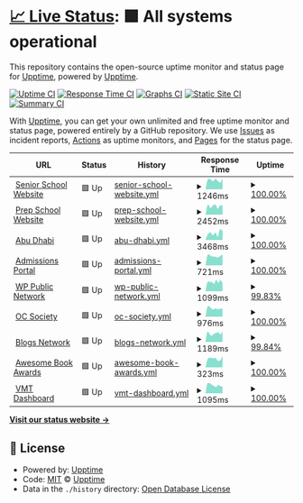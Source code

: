 # [📈 Live Status](https://upptime.github.io/upptime): <!--live status--> **🟩 All systems operational**

This repository contains the open-source uptime monitor and status page for [Upptime](https://upptime.js.org), powered by [Upptime](https://github.com/upptime/upptime).

[![Uptime CI](https://github.com/fredbradley/uptime/workflows/Uptime%20CI/badge.svg)](https://github.com/fredbradley/uptime/actions?query=workflow%3A%22Uptime+CI%22)
[![Response Time CI](https://github.com/fredbradley/uptime/workflows/Response%20Time%20CI/badge.svg)](https://github.com/fredbradley/uptime/actions?query=workflow%3A%22Response+Time+CI%22)
[![Graphs CI](https://github.com/fredbradley/uptime/workflows/Graphs%20CI/badge.svg)](https://github.com/fredbradley/uptime/actions?query=workflow%3A%22Graphs+CI%22)
[![Static Site CI](https://github.com/fredbradley/uptime/workflows/Static%20Site%20CI/badge.svg)](https://github.com/fredbradley/uptime/actions?query=workflow%3A%22Static+Site+CI%22)
[![Summary CI](https://github.com/fredbradley/uptime/workflows/Summary%20CI/badge.svg)](https://github.com/fredbradley/uptime/actions?query=workflow%3A%22Summary+CI%22)

With [Upptime](https://upptime.js.org), you can get your own unlimited and free uptime monitor and status page, powered entirely by a GitHub repository. We use [Issues](https://github.com/upptime/upptime/issues) as incident reports, [Actions](https://github.com/fredbradley/uptime/actions) as uptime monitors, and [Pages](https://upptime.github.io/upptime) for the status page.

<!--start: status pages-->
<!-- This summary is generated by Upptime (https://github.com/upptime/upptime) -->
<!-- Do not edit this manually, your changes will be overwritten -->
<!-- prettier-ignore -->
| URL | Status | History | Response Time | Uptime |
| --- | ------ | ------- | ------------- | ------ |
| <img alt="" src="https://icons.duckduckgo.com/ip3/www.cranleigh.org.ico" height="13"> [Senior School Website](https://www.cranleigh.org) | 🟩 Up | [senior-school-website.yml](https://github.com/fredbradley/upptime/commits/HEAD/history/senior-school-website.yml) | <details><summary><img alt="Response time graph" src="./graphs/senior-school-website/response-time-week.png" height="20"> 1246ms</summary><br><a href="https://uptime.cran.ly/history/senior-school-website"><img alt="Response time 1008" src="https://img.shields.io/endpoint?url=https%3A%2F%2Fraw.githubusercontent.com%2Ffredbradley%2Fupptime%2FHEAD%2Fapi%2Fsenior-school-website%2Fresponse-time.json"></a><br><a href="https://uptime.cran.ly/history/senior-school-website"><img alt="24-hour response time 1118" src="https://img.shields.io/endpoint?url=https%3A%2F%2Fraw.githubusercontent.com%2Ffredbradley%2Fupptime%2FHEAD%2Fapi%2Fsenior-school-website%2Fresponse-time-day.json"></a><br><a href="https://uptime.cran.ly/history/senior-school-website"><img alt="7-day response time 1246" src="https://img.shields.io/endpoint?url=https%3A%2F%2Fraw.githubusercontent.com%2Ffredbradley%2Fupptime%2FHEAD%2Fapi%2Fsenior-school-website%2Fresponse-time-week.json"></a><br><a href="https://uptime.cran.ly/history/senior-school-website"><img alt="30-day response time 1147" src="https://img.shields.io/endpoint?url=https%3A%2F%2Fraw.githubusercontent.com%2Ffredbradley%2Fupptime%2FHEAD%2Fapi%2Fsenior-school-website%2Fresponse-time-month.json"></a><br><a href="https://uptime.cran.ly/history/senior-school-website"><img alt="1-year response time 1021" src="https://img.shields.io/endpoint?url=https%3A%2F%2Fraw.githubusercontent.com%2Ffredbradley%2Fupptime%2FHEAD%2Fapi%2Fsenior-school-website%2Fresponse-time-year.json"></a></details> | <details><summary><a href="https://uptime.cran.ly/history/senior-school-website">100.00%</a></summary><a href="https://uptime.cran.ly/history/senior-school-website"><img alt="All-time uptime 99.53%" src="https://img.shields.io/endpoint?url=https%3A%2F%2Fraw.githubusercontent.com%2Ffredbradley%2Fupptime%2FHEAD%2Fapi%2Fsenior-school-website%2Fuptime.json"></a><br><a href="https://uptime.cran.ly/history/senior-school-website"><img alt="24-hour uptime 100.00%" src="https://img.shields.io/endpoint?url=https%3A%2F%2Fraw.githubusercontent.com%2Ffredbradley%2Fupptime%2FHEAD%2Fapi%2Fsenior-school-website%2Fuptime-day.json"></a><br><a href="https://uptime.cran.ly/history/senior-school-website"><img alt="7-day uptime 100.00%" src="https://img.shields.io/endpoint?url=https%3A%2F%2Fraw.githubusercontent.com%2Ffredbradley%2Fupptime%2FHEAD%2Fapi%2Fsenior-school-website%2Fuptime-week.json"></a><br><a href="https://uptime.cran.ly/history/senior-school-website"><img alt="30-day uptime 100.00%" src="https://img.shields.io/endpoint?url=https%3A%2F%2Fraw.githubusercontent.com%2Ffredbradley%2Fupptime%2FHEAD%2Fapi%2Fsenior-school-website%2Fuptime-month.json"></a><br><a href="https://uptime.cran.ly/history/senior-school-website"><img alt="1-year uptime 99.99%" src="https://img.shields.io/endpoint?url=https%3A%2F%2Fraw.githubusercontent.com%2Ffredbradley%2Fupptime%2FHEAD%2Fapi%2Fsenior-school-website%2Fuptime-year.json"></a></details>
| <img alt="" src="https://icons.duckduckgo.com/ip3/www.cranprep.org.ico" height="13"> [Prep School Website](https://www.cranprep.org) | 🟩 Up | [prep-school-website.yml](https://github.com/fredbradley/upptime/commits/HEAD/history/prep-school-website.yml) | <details><summary><img alt="Response time graph" src="./graphs/prep-school-website/response-time-week.png" height="20"> 2452ms</summary><br><a href="https://uptime.cran.ly/history/prep-school-website"><img alt="Response time 1030" src="https://img.shields.io/endpoint?url=https%3A%2F%2Fraw.githubusercontent.com%2Ffredbradley%2Fupptime%2FHEAD%2Fapi%2Fprep-school-website%2Fresponse-time.json"></a><br><a href="https://uptime.cran.ly/history/prep-school-website"><img alt="24-hour response time 1934" src="https://img.shields.io/endpoint?url=https%3A%2F%2Fraw.githubusercontent.com%2Ffredbradley%2Fupptime%2FHEAD%2Fapi%2Fprep-school-website%2Fresponse-time-day.json"></a><br><a href="https://uptime.cran.ly/history/prep-school-website"><img alt="7-day response time 2452" src="https://img.shields.io/endpoint?url=https%3A%2F%2Fraw.githubusercontent.com%2Ffredbradley%2Fupptime%2FHEAD%2Fapi%2Fprep-school-website%2Fresponse-time-week.json"></a><br><a href="https://uptime.cran.ly/history/prep-school-website"><img alt="30-day response time 1961" src="https://img.shields.io/endpoint?url=https%3A%2F%2Fraw.githubusercontent.com%2Ffredbradley%2Fupptime%2FHEAD%2Fapi%2Fprep-school-website%2Fresponse-time-month.json"></a><br><a href="https://uptime.cran.ly/history/prep-school-website"><img alt="1-year response time 1066" src="https://img.shields.io/endpoint?url=https%3A%2F%2Fraw.githubusercontent.com%2Ffredbradley%2Fupptime%2FHEAD%2Fapi%2Fprep-school-website%2Fresponse-time-year.json"></a></details> | <details><summary><a href="https://uptime.cran.ly/history/prep-school-website">100.00%</a></summary><a href="https://uptime.cran.ly/history/prep-school-website"><img alt="All-time uptime 99.59%" src="https://img.shields.io/endpoint?url=https%3A%2F%2Fraw.githubusercontent.com%2Ffredbradley%2Fupptime%2FHEAD%2Fapi%2Fprep-school-website%2Fuptime.json"></a><br><a href="https://uptime.cran.ly/history/prep-school-website"><img alt="24-hour uptime 100.00%" src="https://img.shields.io/endpoint?url=https%3A%2F%2Fraw.githubusercontent.com%2Ffredbradley%2Fupptime%2FHEAD%2Fapi%2Fprep-school-website%2Fuptime-day.json"></a><br><a href="https://uptime.cran.ly/history/prep-school-website"><img alt="7-day uptime 100.00%" src="https://img.shields.io/endpoint?url=https%3A%2F%2Fraw.githubusercontent.com%2Ffredbradley%2Fupptime%2FHEAD%2Fapi%2Fprep-school-website%2Fuptime-week.json"></a><br><a href="https://uptime.cran.ly/history/prep-school-website"><img alt="30-day uptime 100.00%" src="https://img.shields.io/endpoint?url=https%3A%2F%2Fraw.githubusercontent.com%2Ffredbradley%2Fupptime%2FHEAD%2Fapi%2Fprep-school-website%2Fuptime-month.json"></a><br><a href="https://uptime.cran.ly/history/prep-school-website"><img alt="1-year uptime 99.99%" src="https://img.shields.io/endpoint?url=https%3A%2F%2Fraw.githubusercontent.com%2Ffredbradley%2Fupptime%2FHEAD%2Fapi%2Fprep-school-website%2Fuptime-year.json"></a></details>
| <img alt="" src="https://icons.duckduckgo.com/ip3/www.cranleigh.ae.ico" height="13"> [Abu Dhabi](https://www.cranleigh.ae) | 🟩 Up | [abu-dhabi.yml](https://github.com/fredbradley/upptime/commits/HEAD/history/abu-dhabi.yml) | <details><summary><img alt="Response time graph" src="./graphs/abu-dhabi/response-time-week.png" height="20"> 3468ms</summary><br><a href="https://uptime.cran.ly/history/abu-dhabi"><img alt="Response time 1670" src="https://img.shields.io/endpoint?url=https%3A%2F%2Fraw.githubusercontent.com%2Ffredbradley%2Fupptime%2FHEAD%2Fapi%2Fabu-dhabi%2Fresponse-time.json"></a><br><a href="https://uptime.cran.ly/history/abu-dhabi"><img alt="24-hour response time 1925" src="https://img.shields.io/endpoint?url=https%3A%2F%2Fraw.githubusercontent.com%2Ffredbradley%2Fupptime%2FHEAD%2Fapi%2Fabu-dhabi%2Fresponse-time-day.json"></a><br><a href="https://uptime.cran.ly/history/abu-dhabi"><img alt="7-day response time 3468" src="https://img.shields.io/endpoint?url=https%3A%2F%2Fraw.githubusercontent.com%2Ffredbradley%2Fupptime%2FHEAD%2Fapi%2Fabu-dhabi%2Fresponse-time-week.json"></a><br><a href="https://uptime.cran.ly/history/abu-dhabi"><img alt="30-day response time 3126" src="https://img.shields.io/endpoint?url=https%3A%2F%2Fraw.githubusercontent.com%2Ffredbradley%2Fupptime%2FHEAD%2Fapi%2Fabu-dhabi%2Fresponse-time-month.json"></a><br><a href="https://uptime.cran.ly/history/abu-dhabi"><img alt="1-year response time 1832" src="https://img.shields.io/endpoint?url=https%3A%2F%2Fraw.githubusercontent.com%2Ffredbradley%2Fupptime%2FHEAD%2Fapi%2Fabu-dhabi%2Fresponse-time-year.json"></a></details> | <details><summary><a href="https://uptime.cran.ly/history/abu-dhabi">100.00%</a></summary><a href="https://uptime.cran.ly/history/abu-dhabi"><img alt="All-time uptime 100.00%" src="https://img.shields.io/endpoint?url=https%3A%2F%2Fraw.githubusercontent.com%2Ffredbradley%2Fupptime%2FHEAD%2Fapi%2Fabu-dhabi%2Fuptime.json"></a><br><a href="https://uptime.cran.ly/history/abu-dhabi"><img alt="24-hour uptime 100.00%" src="https://img.shields.io/endpoint?url=https%3A%2F%2Fraw.githubusercontent.com%2Ffredbradley%2Fupptime%2FHEAD%2Fapi%2Fabu-dhabi%2Fuptime-day.json"></a><br><a href="https://uptime.cran.ly/history/abu-dhabi"><img alt="7-day uptime 100.00%" src="https://img.shields.io/endpoint?url=https%3A%2F%2Fraw.githubusercontent.com%2Ffredbradley%2Fupptime%2FHEAD%2Fapi%2Fabu-dhabi%2Fuptime-week.json"></a><br><a href="https://uptime.cran.ly/history/abu-dhabi"><img alt="30-day uptime 100.00%" src="https://img.shields.io/endpoint?url=https%3A%2F%2Fraw.githubusercontent.com%2Ffredbradley%2Fupptime%2FHEAD%2Fapi%2Fabu-dhabi%2Fuptime-month.json"></a><br><a href="https://uptime.cran.ly/history/abu-dhabi"><img alt="1-year uptime 100.00%" src="https://img.shields.io/endpoint?url=https%3A%2F%2Fraw.githubusercontent.com%2Ffredbradley%2Fupptime%2FHEAD%2Fapi%2Fabu-dhabi%2Fuptime-year.json"></a></details>
| <img alt="" src="https://icons.duckduckgo.com/ip3/admissions.cranleigh.org.ico" height="13"> [Admissions Portal](https://admissions.cranleigh.org) | 🟩 Up | [admissions-portal.yml](https://github.com/fredbradley/upptime/commits/HEAD/history/admissions-portal.yml) | <details><summary><img alt="Response time graph" src="./graphs/admissions-portal/response-time-week.png" height="20"> 721ms</summary><br><a href="https://uptime.cran.ly/history/admissions-portal"><img alt="Response time 739" src="https://img.shields.io/endpoint?url=https%3A%2F%2Fraw.githubusercontent.com%2Ffredbradley%2Fupptime%2FHEAD%2Fapi%2Fadmissions-portal%2Fresponse-time.json"></a><br><a href="https://uptime.cran.ly/history/admissions-portal"><img alt="24-hour response time 693" src="https://img.shields.io/endpoint?url=https%3A%2F%2Fraw.githubusercontent.com%2Ffredbradley%2Fupptime%2FHEAD%2Fapi%2Fadmissions-portal%2Fresponse-time-day.json"></a><br><a href="https://uptime.cran.ly/history/admissions-portal"><img alt="7-day response time 721" src="https://img.shields.io/endpoint?url=https%3A%2F%2Fraw.githubusercontent.com%2Ffredbradley%2Fupptime%2FHEAD%2Fapi%2Fadmissions-portal%2Fresponse-time-week.json"></a><br><a href="https://uptime.cran.ly/history/admissions-portal"><img alt="30-day response time 748" src="https://img.shields.io/endpoint?url=https%3A%2F%2Fraw.githubusercontent.com%2Ffredbradley%2Fupptime%2FHEAD%2Fapi%2Fadmissions-portal%2Fresponse-time-month.json"></a><br><a href="https://uptime.cran.ly/history/admissions-portal"><img alt="1-year response time 745" src="https://img.shields.io/endpoint?url=https%3A%2F%2Fraw.githubusercontent.com%2Ffredbradley%2Fupptime%2FHEAD%2Fapi%2Fadmissions-portal%2Fresponse-time-year.json"></a></details> | <details><summary><a href="https://uptime.cran.ly/history/admissions-portal">100.00%</a></summary><a href="https://uptime.cran.ly/history/admissions-portal"><img alt="All-time uptime 99.68%" src="https://img.shields.io/endpoint?url=https%3A%2F%2Fraw.githubusercontent.com%2Ffredbradley%2Fupptime%2FHEAD%2Fapi%2Fadmissions-portal%2Fuptime.json"></a><br><a href="https://uptime.cran.ly/history/admissions-portal"><img alt="24-hour uptime 100.00%" src="https://img.shields.io/endpoint?url=https%3A%2F%2Fraw.githubusercontent.com%2Ffredbradley%2Fupptime%2FHEAD%2Fapi%2Fadmissions-portal%2Fuptime-day.json"></a><br><a href="https://uptime.cran.ly/history/admissions-portal"><img alt="7-day uptime 100.00%" src="https://img.shields.io/endpoint?url=https%3A%2F%2Fraw.githubusercontent.com%2Ffredbradley%2Fupptime%2FHEAD%2Fapi%2Fadmissions-portal%2Fuptime-week.json"></a><br><a href="https://uptime.cran.ly/history/admissions-portal"><img alt="30-day uptime 100.00%" src="https://img.shields.io/endpoint?url=https%3A%2F%2Fraw.githubusercontent.com%2Ffredbradley%2Fupptime%2FHEAD%2Fapi%2Fadmissions-portal%2Fuptime-month.json"></a><br><a href="https://uptime.cran.ly/history/admissions-portal"><img alt="1-year uptime 99.94%" src="https://img.shields.io/endpoint?url=https%3A%2F%2Fraw.githubusercontent.com%2Ffredbradley%2Fupptime%2FHEAD%2Fapi%2Fadmissions-portal%2Fuptime-year.json"></a></details>
| <img alt="" src="https://icons.duckduckgo.com/ip3/wordpress-public.cranleigh.org.ico" height="13"> [WP Public Network](https://wordpress-public.cranleigh.org) | 🟩 Up | [wp-public-network.yml](https://github.com/fredbradley/upptime/commits/HEAD/history/wp-public-network.yml) | <details><summary><img alt="Response time graph" src="./graphs/wp-public-network/response-time-week.png" height="20"> 1099ms</summary><br><a href="https://uptime.cran.ly/history/wp-public-network"><img alt="Response time 1180" src="https://img.shields.io/endpoint?url=https%3A%2F%2Fraw.githubusercontent.com%2Ffredbradley%2Fupptime%2FHEAD%2Fapi%2Fwp-public-network%2Fresponse-time.json"></a><br><a href="https://uptime.cran.ly/history/wp-public-network"><img alt="24-hour response time 824" src="https://img.shields.io/endpoint?url=https%3A%2F%2Fraw.githubusercontent.com%2Ffredbradley%2Fupptime%2FHEAD%2Fapi%2Fwp-public-network%2Fresponse-time-day.json"></a><br><a href="https://uptime.cran.ly/history/wp-public-network"><img alt="7-day response time 1099" src="https://img.shields.io/endpoint?url=https%3A%2F%2Fraw.githubusercontent.com%2Ffredbradley%2Fupptime%2FHEAD%2Fapi%2Fwp-public-network%2Fresponse-time-week.json"></a><br><a href="https://uptime.cran.ly/history/wp-public-network"><img alt="30-day response time 1220" src="https://img.shields.io/endpoint?url=https%3A%2F%2Fraw.githubusercontent.com%2Ffredbradley%2Fupptime%2FHEAD%2Fapi%2Fwp-public-network%2Fresponse-time-month.json"></a><br><a href="https://uptime.cran.ly/history/wp-public-network"><img alt="1-year response time 1202" src="https://img.shields.io/endpoint?url=https%3A%2F%2Fraw.githubusercontent.com%2Ffredbradley%2Fupptime%2FHEAD%2Fapi%2Fwp-public-network%2Fresponse-time-year.json"></a></details> | <details><summary><a href="https://uptime.cran.ly/history/wp-public-network">99.83%</a></summary><a href="https://uptime.cran.ly/history/wp-public-network"><img alt="All-time uptime 96.84%" src="https://img.shields.io/endpoint?url=https%3A%2F%2Fraw.githubusercontent.com%2Ffredbradley%2Fupptime%2FHEAD%2Fapi%2Fwp-public-network%2Fuptime.json"></a><br><a href="https://uptime.cran.ly/history/wp-public-network"><img alt="24-hour uptime 100.00%" src="https://img.shields.io/endpoint?url=https%3A%2F%2Fraw.githubusercontent.com%2Ffredbradley%2Fupptime%2FHEAD%2Fapi%2Fwp-public-network%2Fuptime-day.json"></a><br><a href="https://uptime.cran.ly/history/wp-public-network"><img alt="7-day uptime 99.83%" src="https://img.shields.io/endpoint?url=https%3A%2F%2Fraw.githubusercontent.com%2Ffredbradley%2Fupptime%2FHEAD%2Fapi%2Fwp-public-network%2Fuptime-week.json"></a><br><a href="https://uptime.cran.ly/history/wp-public-network"><img alt="30-day uptime 99.84%" src="https://img.shields.io/endpoint?url=https%3A%2F%2Fraw.githubusercontent.com%2Ffredbradley%2Fupptime%2FHEAD%2Fapi%2Fwp-public-network%2Fuptime-month.json"></a><br><a href="https://uptime.cran.ly/history/wp-public-network"><img alt="1-year uptime 90.16%" src="https://img.shields.io/endpoint?url=https%3A%2F%2Fraw.githubusercontent.com%2Ffredbradley%2Fupptime%2FHEAD%2Fapi%2Fwp-public-network%2Fuptime-year.json"></a></details>
| <img alt="" src="https://icons.duckduckgo.com/ip3/www.ocsociety.org.ico" height="13"> [OC Society](https://www.ocsociety.org) | 🟩 Up | [oc-society.yml](https://github.com/fredbradley/upptime/commits/HEAD/history/oc-society.yml) | <details><summary><img alt="Response time graph" src="./graphs/oc-society/response-time-week.png" height="20"> 976ms</summary><br><a href="https://uptime.cran.ly/history/oc-society"><img alt="Response time 1157" src="https://img.shields.io/endpoint?url=https%3A%2F%2Fraw.githubusercontent.com%2Ffredbradley%2Fupptime%2FHEAD%2Fapi%2Foc-society%2Fresponse-time.json"></a><br><a href="https://uptime.cran.ly/history/oc-society"><img alt="24-hour response time 981" src="https://img.shields.io/endpoint?url=https%3A%2F%2Fraw.githubusercontent.com%2Ffredbradley%2Fupptime%2FHEAD%2Fapi%2Foc-society%2Fresponse-time-day.json"></a><br><a href="https://uptime.cran.ly/history/oc-society"><img alt="7-day response time 976" src="https://img.shields.io/endpoint?url=https%3A%2F%2Fraw.githubusercontent.com%2Ffredbradley%2Fupptime%2FHEAD%2Fapi%2Foc-society%2Fresponse-time-week.json"></a><br><a href="https://uptime.cran.ly/history/oc-society"><img alt="30-day response time 1094" src="https://img.shields.io/endpoint?url=https%3A%2F%2Fraw.githubusercontent.com%2Ffredbradley%2Fupptime%2FHEAD%2Fapi%2Foc-society%2Fresponse-time-month.json"></a><br><a href="https://uptime.cran.ly/history/oc-society"><img alt="1-year response time 1107" src="https://img.shields.io/endpoint?url=https%3A%2F%2Fraw.githubusercontent.com%2Ffredbradley%2Fupptime%2FHEAD%2Fapi%2Foc-society%2Fresponse-time-year.json"></a></details> | <details><summary><a href="https://uptime.cran.ly/history/oc-society">100.00%</a></summary><a href="https://uptime.cran.ly/history/oc-society"><img alt="All-time uptime 87.56%" src="https://img.shields.io/endpoint?url=https%3A%2F%2Fraw.githubusercontent.com%2Ffredbradley%2Fupptime%2FHEAD%2Fapi%2Foc-society%2Fuptime.json"></a><br><a href="https://uptime.cran.ly/history/oc-society"><img alt="24-hour uptime 100.00%" src="https://img.shields.io/endpoint?url=https%3A%2F%2Fraw.githubusercontent.com%2Ffredbradley%2Fupptime%2FHEAD%2Fapi%2Foc-society%2Fuptime-day.json"></a><br><a href="https://uptime.cran.ly/history/oc-society"><img alt="7-day uptime 100.00%" src="https://img.shields.io/endpoint?url=https%3A%2F%2Fraw.githubusercontent.com%2Ffredbradley%2Fupptime%2FHEAD%2Fapi%2Foc-society%2Fuptime-week.json"></a><br><a href="https://uptime.cran.ly/history/oc-society"><img alt="30-day uptime 100.00%" src="https://img.shields.io/endpoint?url=https%3A%2F%2Fraw.githubusercontent.com%2Ffredbradley%2Fupptime%2FHEAD%2Fapi%2Foc-society%2Fuptime-month.json"></a><br><a href="https://uptime.cran.ly/history/oc-society"><img alt="1-year uptime 57.81%" src="https://img.shields.io/endpoint?url=https%3A%2F%2Fraw.githubusercontent.com%2Ffredbradley%2Fupptime%2FHEAD%2Fapi%2Foc-society%2Fuptime-year.json"></a></details>
| <img alt="" src="https://icons.duckduckgo.com/ip3/blogs.cranleigh.org.ico" height="13"> [Blogs Network](https://blogs.cranleigh.org) | 🟩 Up | [blogs-network.yml](https://github.com/fredbradley/upptime/commits/HEAD/history/blogs-network.yml) | <details><summary><img alt="Response time graph" src="./graphs/blogs-network/response-time-week.png" height="20"> 1189ms</summary><br><a href="https://uptime.cran.ly/history/blogs-network"><img alt="Response time 1540" src="https://img.shields.io/endpoint?url=https%3A%2F%2Fraw.githubusercontent.com%2Ffredbradley%2Fupptime%2FHEAD%2Fapi%2Fblogs-network%2Fresponse-time.json"></a><br><a href="https://uptime.cran.ly/history/blogs-network"><img alt="24-hour response time 1292" src="https://img.shields.io/endpoint?url=https%3A%2F%2Fraw.githubusercontent.com%2Ffredbradley%2Fupptime%2FHEAD%2Fapi%2Fblogs-network%2Fresponse-time-day.json"></a><br><a href="https://uptime.cran.ly/history/blogs-network"><img alt="7-day response time 1189" src="https://img.shields.io/endpoint?url=https%3A%2F%2Fraw.githubusercontent.com%2Ffredbradley%2Fupptime%2FHEAD%2Fapi%2Fblogs-network%2Fresponse-time-week.json"></a><br><a href="https://uptime.cran.ly/history/blogs-network"><img alt="30-day response time 1279" src="https://img.shields.io/endpoint?url=https%3A%2F%2Fraw.githubusercontent.com%2Ffredbradley%2Fupptime%2FHEAD%2Fapi%2Fblogs-network%2Fresponse-time-month.json"></a><br><a href="https://uptime.cran.ly/history/blogs-network"><img alt="1-year response time 1583" src="https://img.shields.io/endpoint?url=https%3A%2F%2Fraw.githubusercontent.com%2Ffredbradley%2Fupptime%2FHEAD%2Fapi%2Fblogs-network%2Fresponse-time-year.json"></a></details> | <details><summary><a href="https://uptime.cran.ly/history/blogs-network">99.84%</a></summary><a href="https://uptime.cran.ly/history/blogs-network"><img alt="All-time uptime 92.60%" src="https://img.shields.io/endpoint?url=https%3A%2F%2Fraw.githubusercontent.com%2Ffredbradley%2Fupptime%2FHEAD%2Fapi%2Fblogs-network%2Fuptime.json"></a><br><a href="https://uptime.cran.ly/history/blogs-network"><img alt="24-hour uptime 100.00%" src="https://img.shields.io/endpoint?url=https%3A%2F%2Fraw.githubusercontent.com%2Ffredbradley%2Fupptime%2FHEAD%2Fapi%2Fblogs-network%2Fuptime-day.json"></a><br><a href="https://uptime.cran.ly/history/blogs-network"><img alt="7-day uptime 99.84%" src="https://img.shields.io/endpoint?url=https%3A%2F%2Fraw.githubusercontent.com%2Ffredbradley%2Fupptime%2FHEAD%2Fapi%2Fblogs-network%2Fuptime-week.json"></a><br><a href="https://uptime.cran.ly/history/blogs-network"><img alt="30-day uptime 99.96%" src="https://img.shields.io/endpoint?url=https%3A%2F%2Fraw.githubusercontent.com%2Ffredbradley%2Fupptime%2FHEAD%2Fapi%2Fblogs-network%2Fuptime-month.json"></a><br><a href="https://uptime.cran.ly/history/blogs-network"><img alt="1-year uptime 76.93%" src="https://img.shields.io/endpoint?url=https%3A%2F%2Fraw.githubusercontent.com%2Ffredbradley%2Fupptime%2FHEAD%2Fapi%2Fblogs-network%2Fuptime-year.json"></a></details>
| <img alt="" src="https://icons.duckduckgo.com/ip3/www.awesomebookawards.com.ico" height="13"> [Awesome Book Awards](https://www.awesomebookawards.com) | 🟩 Up | [awesome-book-awards.yml](https://github.com/fredbradley/upptime/commits/HEAD/history/awesome-book-awards.yml) | <details><summary><img alt="Response time graph" src="./graphs/awesome-book-awards/response-time-week.png" height="20"> 323ms</summary><br><a href="https://uptime.cran.ly/history/awesome-book-awards"><img alt="Response time 336" src="https://img.shields.io/endpoint?url=https%3A%2F%2Fraw.githubusercontent.com%2Ffredbradley%2Fupptime%2FHEAD%2Fapi%2Fawesome-book-awards%2Fresponse-time.json"></a><br><a href="https://uptime.cran.ly/history/awesome-book-awards"><img alt="24-hour response time 416" src="https://img.shields.io/endpoint?url=https%3A%2F%2Fraw.githubusercontent.com%2Ffredbradley%2Fupptime%2FHEAD%2Fapi%2Fawesome-book-awards%2Fresponse-time-day.json"></a><br><a href="https://uptime.cran.ly/history/awesome-book-awards"><img alt="7-day response time 323" src="https://img.shields.io/endpoint?url=https%3A%2F%2Fraw.githubusercontent.com%2Ffredbradley%2Fupptime%2FHEAD%2Fapi%2Fawesome-book-awards%2Fresponse-time-week.json"></a><br><a href="https://uptime.cran.ly/history/awesome-book-awards"><img alt="30-day response time 380" src="https://img.shields.io/endpoint?url=https%3A%2F%2Fraw.githubusercontent.com%2Ffredbradley%2Fupptime%2FHEAD%2Fapi%2Fawesome-book-awards%2Fresponse-time-month.json"></a><br><a href="https://uptime.cran.ly/history/awesome-book-awards"><img alt="1-year response time 349" src="https://img.shields.io/endpoint?url=https%3A%2F%2Fraw.githubusercontent.com%2Ffredbradley%2Fupptime%2FHEAD%2Fapi%2Fawesome-book-awards%2Fresponse-time-year.json"></a></details> | <details><summary><a href="https://uptime.cran.ly/history/awesome-book-awards">100.00%</a></summary><a href="https://uptime.cran.ly/history/awesome-book-awards"><img alt="All-time uptime 100.00%" src="https://img.shields.io/endpoint?url=https%3A%2F%2Fraw.githubusercontent.com%2Ffredbradley%2Fupptime%2FHEAD%2Fapi%2Fawesome-book-awards%2Fuptime.json"></a><br><a href="https://uptime.cran.ly/history/awesome-book-awards"><img alt="24-hour uptime 100.00%" src="https://img.shields.io/endpoint?url=https%3A%2F%2Fraw.githubusercontent.com%2Ffredbradley%2Fupptime%2FHEAD%2Fapi%2Fawesome-book-awards%2Fuptime-day.json"></a><br><a href="https://uptime.cran.ly/history/awesome-book-awards"><img alt="7-day uptime 100.00%" src="https://img.shields.io/endpoint?url=https%3A%2F%2Fraw.githubusercontent.com%2Ffredbradley%2Fupptime%2FHEAD%2Fapi%2Fawesome-book-awards%2Fuptime-week.json"></a><br><a href="https://uptime.cran.ly/history/awesome-book-awards"><img alt="30-day uptime 100.00%" src="https://img.shields.io/endpoint?url=https%3A%2F%2Fraw.githubusercontent.com%2Ffredbradley%2Fupptime%2FHEAD%2Fapi%2Fawesome-book-awards%2Fuptime-month.json"></a><br><a href="https://uptime.cran.ly/history/awesome-book-awards"><img alt="1-year uptime 100.00%" src="https://img.shields.io/endpoint?url=https%3A%2F%2Fraw.githubusercontent.com%2Ffredbradley%2Fupptime%2FHEAD%2Fapi%2Fawesome-book-awards%2Fuptime-year.json"></a></details>
| <img alt="" src="https://icons.duckduckgo.com/ip3/vmt.cranleigh.org.ico" height="13"> [VMT Dashboard](https://vmt.cranleigh.org) | 🟩 Up | [vmt-dashboard.yml](https://github.com/fredbradley/upptime/commits/HEAD/history/vmt-dashboard.yml) | <details><summary><img alt="Response time graph" src="./graphs/vmt-dashboard/response-time-week.png" height="20"> 1095ms</summary><br><a href="https://uptime.cran.ly/history/vmt-dashboard"><img alt="Response time 1470" src="https://img.shields.io/endpoint?url=https%3A%2F%2Fraw.githubusercontent.com%2Ffredbradley%2Fupptime%2FHEAD%2Fapi%2Fvmt-dashboard%2Fresponse-time.json"></a><br><a href="https://uptime.cran.ly/history/vmt-dashboard"><img alt="24-hour response time 1234" src="https://img.shields.io/endpoint?url=https%3A%2F%2Fraw.githubusercontent.com%2Ffredbradley%2Fupptime%2FHEAD%2Fapi%2Fvmt-dashboard%2Fresponse-time-day.json"></a><br><a href="https://uptime.cran.ly/history/vmt-dashboard"><img alt="7-day response time 1095" src="https://img.shields.io/endpoint?url=https%3A%2F%2Fraw.githubusercontent.com%2Ffredbradley%2Fupptime%2FHEAD%2Fapi%2Fvmt-dashboard%2Fresponse-time-week.json"></a><br><a href="https://uptime.cran.ly/history/vmt-dashboard"><img alt="30-day response time 1143" src="https://img.shields.io/endpoint?url=https%3A%2F%2Fraw.githubusercontent.com%2Ffredbradley%2Fupptime%2FHEAD%2Fapi%2Fvmt-dashboard%2Fresponse-time-month.json"></a><br><a href="https://uptime.cran.ly/history/vmt-dashboard"><img alt="1-year response time 1618" src="https://img.shields.io/endpoint?url=https%3A%2F%2Fraw.githubusercontent.com%2Ffredbradley%2Fupptime%2FHEAD%2Fapi%2Fvmt-dashboard%2Fresponse-time-year.json"></a></details> | <details><summary><a href="https://uptime.cran.ly/history/vmt-dashboard">100.00%</a></summary><a href="https://uptime.cran.ly/history/vmt-dashboard"><img alt="All-time uptime 93.88%" src="https://img.shields.io/endpoint?url=https%3A%2F%2Fraw.githubusercontent.com%2Ffredbradley%2Fupptime%2FHEAD%2Fapi%2Fvmt-dashboard%2Fuptime.json"></a><br><a href="https://uptime.cran.ly/history/vmt-dashboard"><img alt="24-hour uptime 100.00%" src="https://img.shields.io/endpoint?url=https%3A%2F%2Fraw.githubusercontent.com%2Ffredbradley%2Fupptime%2FHEAD%2Fapi%2Fvmt-dashboard%2Fuptime-day.json"></a><br><a href="https://uptime.cran.ly/history/vmt-dashboard"><img alt="7-day uptime 100.00%" src="https://img.shields.io/endpoint?url=https%3A%2F%2Fraw.githubusercontent.com%2Ffredbradley%2Fupptime%2FHEAD%2Fapi%2Fvmt-dashboard%2Fuptime-week.json"></a><br><a href="https://uptime.cran.ly/history/vmt-dashboard"><img alt="30-day uptime 100.00%" src="https://img.shields.io/endpoint?url=https%3A%2F%2Fraw.githubusercontent.com%2Ffredbradley%2Fupptime%2FHEAD%2Fapi%2Fvmt-dashboard%2Fuptime-month.json"></a><br><a href="https://uptime.cran.ly/history/vmt-dashboard"><img alt="1-year uptime 80.92%" src="https://img.shields.io/endpoint?url=https%3A%2F%2Fraw.githubusercontent.com%2Ffredbradley%2Fupptime%2FHEAD%2Fapi%2Fvmt-dashboard%2Fuptime-year.json"></a></details>

<!--end: status pages-->

[**Visit our status website →**](https://upptime.github.io/upptime)

## 📄 License

- Powered by: [Upptime](https://github.com/upptime/upptime)
- Code: [MIT](./LICENSE) © [Upptime](https://upptime.js.org)
- Data in the `./history` directory: [Open Database License](https://opendatacommons.org/licenses/odbl/1-0/)
